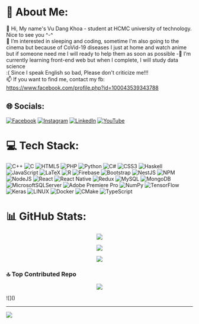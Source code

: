 # 💫 About Me:
👋 Hi, My name's Vu Dang Khoa - student at HCMC university of technology. Nice to see you ^-^<br>👀 I’m interested in sleeping and coding, sometime I'm also going to the cinema but because of CoVid-19 diseases I just at home and watch anime but if someone need me I will ready to help them as soon as possible -🌱 I’m currently learning front-end web but when I complete, I will study data science<br>:( Since I speak English so bad, Please don't criticize me!!!<br>📫 If you want to find me, contact my fb: https://www.facebook.com/profile.php?id=100043539343788


## 🌐 Socials:
[![Facebook](https://img.shields.io/badge/Facebook-%231877F2.svg?logo=Facebook&logoColor=white)](https://facebook.com/khoavukhoa3004) [![Instagram](https://img.shields.io/badge/Instagram-%23E4405F.svg?logo=Instagram&logoColor=white)](https://instagram.com/khoavukhoa3004) [![LinkedIn](https://img.shields.io/badge/LinkedIn-%230077B5.svg?logo=linkedin&logoColor=white)](https://linkedin.com/in/khoavukhoa3004) [![YouTube](https://img.shields.io/badge/YouTube-%23FF0000.svg?logo=YouTube&logoColor=white)](https://youtube.com/@khoa12tvuang49) 

# 💻 Tech Stack:
![C++](https://img.shields.io/badge/c++-%2300599C.svg?style=plastic&logo=c%2B%2B&logoColor=white) ![C](https://img.shields.io/badge/c-%2300599C.svg?style=plastic&logo=c&logoColor=white) ![HTML5](https://img.shields.io/badge/html5-%23E34F26.svg?style=plastic&logo=html5&logoColor=white) ![PHP](https://img.shields.io/badge/php-%23777BB4.svg?style=plastic&logo=php&logoColor=white) ![Python](https://img.shields.io/badge/python-3670A0?style=plastic&logo=python&logoColor=ffdd54) ![C#](https://img.shields.io/badge/c%23-%23239120.svg?style=plastic&logo=c-sharp&logoColor=white) ![CSS3](https://img.shields.io/badge/css3-%231572B6.svg?style=plastic&logo=css3&logoColor=white) ![Haskell](https://img.shields.io/badge/Haskell-5e5086?style=plastic&logo=haskell&logoColor=white) ![JavaScript](https://img.shields.io/badge/javascript-%23323330.svg?style=plastic&logo=javascript&logoColor=%23F7DF1E) ![LaTeX](https://img.shields.io/badge/latex-%23008080.svg?style=plastic&logo=latex&logoColor=white) ![R](https://img.shields.io/badge/r-%23276DC3.svg?style=plastic&logo=r&logoColor=white) ![Firebase](https://img.shields.io/badge/firebase-%23039BE5.svg?style=plastic&logo=firebase) ![Bootstrap](https://img.shields.io/badge/bootstrap-%23563D7C.svg?style=plastic&logo=bootstrap&logoColor=white) ![NestJS](https://img.shields.io/badge/nestjs-%23E0234E.svg?style=plastic&logo=nestjs&logoColor=white) ![NPM](https://img.shields.io/badge/NPM-%23000000.svg?style=plastic&logo=npm&logoColor=white) ![NodeJS](https://img.shields.io/badge/node.js-6DA55F?style=plastic&logo=node.js&logoColor=white) ![React](https://img.shields.io/badge/react-%2320232a.svg?style=plastic&logo=react&logoColor=%2361DAFB) ![React Native](https://img.shields.io/badge/react_native-%2320232a.svg?style=plastic&logo=react&logoColor=%2361DAFB) ![Redux](https://img.shields.io/badge/redux-%23593d88.svg?style=plastic&logo=redux&logoColor=white) ![MySQL](https://img.shields.io/badge/mysql-%2300f.svg?style=plastic&logo=mysql&logoColor=white) ![MongoDB](https://img.shields.io/badge/MongoDB-%234ea94b.svg?style=plastic&logo=mongodb&logoColor=white) ![MicrosoftSQLServer](https://img.shields.io/badge/Microsoft%20SQL%20Sever-CC2927?style=plastic&logo=microsoft%20sql%20server&logoColor=white) ![Adobe Premiere Pro](https://img.shields.io/badge/Adobe%20Premiere%20Pro-9999FF.svg?style=plastic&logo=Adobe%20Premiere%20Pro&logoColor=white) ![NumPy](https://img.shields.io/badge/numpy-%23013243.svg?style=plastic&logo=numpy&logoColor=white) ![TensorFlow](https://img.shields.io/badge/TensorFlow-%23FF6F00.svg?style=plastic&logo=TensorFlow&logoColor=white) ![Keras](https://img.shields.io/badge/Keras-%23D00000.svg?style=plastic&logo=Keras&logoColor=white) ![LINUX](https://img.shields.io/badge/Linux-FCC624?style=plastic&logo=linux&logoColor=black) ![Docker](https://img.shields.io/badge/docker-%230db7ed.svg?style=plastic&logo=docker&logoColor=white) ![CMake](https://img.shields.io/badge/CMake-%23008FBA.svg?style=plastic&logo=cmake&logoColor=white) ![TypeScript](https://img.shields.io/badge/typescript-%23007ACC.svg?style=plastic&logo=typescript&logoColor=white)
# 📊 GitHub Stats:
<p align="center"><img src="https://github-readme-stats.vercel.app/api?username=khoavukhoa3004&theme=default&hide_border=false&include_all_commits=true&count_private=false"/></p>

<p align="center"><img src="[https://github-readme-stats.vercel.app/api?username=khoavukhoa3004&theme=default&hide_border=false&include_all_commits=true&count_private=false](https://github-readme-streak-stats.herokuapp.com/?user=khoavukhoa3004&theme=default&hide_border=false)"/></p>

<p align="center"><img src="https://github-readme-stats.vercel.app/api/top-langs/?username=khoavukhoa3004&theme=default&hide_border=false&include_all_commits=true&count_private=false&layout=compact"/></p>

### 🔝 Top Contributed Repo

<p align="center"><img src="https://github-contributor-stats.vercel.app/api?username=khoavukhoa3004&limit=5&theme=matrix&combine_all_yearly_contributions=true"/></p>
![]()

---
[![](https://visitcount.itsvg.in/api?id=khoavukhoa3004&icon=5&color=4)](https://visitcount.itsvg.in)

<!-- Proudly created with GPRM ( https://gprm.itsvg.in ) -->
